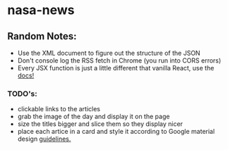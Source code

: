 # nasa-news


## Random Notes:
 - Use the XML document to figure out the structure of the JSON
 - Don't console log the RSS fetch in Chrome (you run into CORS errors)
 - Every JSX function is just a little different that vanilla React, use the [docs!](https://reactnative.dev/docs/)
 
 ### TODO's:
 - clickable links to the articles
 - grab the image of the day and display it on the page
 - size the titles bigger and slice them so they display nicer
 - place each artice in a card and style it according to Google material design [guidelines.](https://material.io/design/color/dark-theme.html#ui-application)
